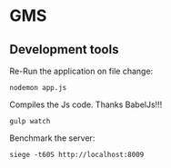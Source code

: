 # GMS
## Development tools

Re-Run the application on file change:

```
nodemon app.js
```

Compiles the Js code. Thanks BabelJs!!!

```
gulp watch
```

Benchmark the server:

```
siege -t60S http://localhost:8009
```
